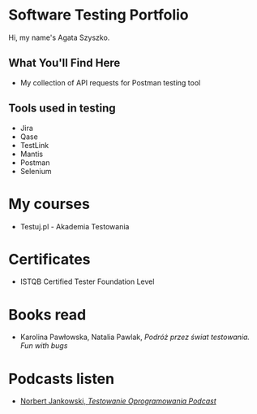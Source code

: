 # Software Testing Portfolio

Hi, my name's Agata Szyszko.

## What You'll Find Here 

* My collection of API requests for Postman testing tool

## Tools used in testing

* Jira 
* Qase 
* TestLink 
* Mantis
* Postman 
* Selenium 

# My courses

* Testuj.pl - Akademia Testowania

# Certificates

* ISTQB Certified Tester Foundation Level

# Books read

* Karolina Pawłowska, Natalia Pawlak, *Podróż przez świat testowania. Fun with bugs*

# Podcasts listen

* [Norbert Jankowski, *Testowanie Oprogramowania Podcast*](https://podcasttestowanie.pl/)

